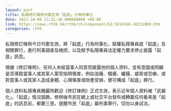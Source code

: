 ```yaml
---
layout: post
title: 私隱修訂條例刊憲生效「起底」行為刑事化
date: 2021-10-08 13:21:48.000000000 +08:00
link: https://news.rthk.hk/rthk/ch/component/k2/1614166-20211008.htm
categories: rthk
---
```


私隱修訂條例今日刊憲生效，將「起底」行為刑事化，賦權私隱專員就「起底」及相關罪行，進行刑事調查及檢控，以及賦予私隱專員法定權力要求停止披露「起底」訊息。 

根據《修訂條例》，任何人未經當事人同意而披露他的個人資料，並有意圖或罔顧是否導致當事人或其家人蒙受指明傷害，例如滋擾、騷擾、纏擾、威脅或恐嚇，或對當事人或其家人造成身體、心理傷害或財產受損，便可構成「起底」罪行。

個人資料私隱專員鍾麗玲歡迎《修訂條例》正式生效，表示近年個人資料被「武器化」，「起底」情況猖獗。修例後市民在網上或社交平台發布或轉載任何看來是「起底」的訊息前，都要三思，提醒市民「起底」屬刑事罪行，切勿以身試法。
